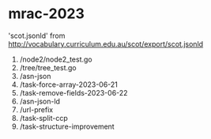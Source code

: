 # mrac-2023

'scot.jsonld' from <http://vocabulary.curriculum.edu.au/scot/export/scot.jsonld>

1. /node2/node2_test.go
2. /tree/tree_test.go
3. /asn-json
4. /task-force-array-2023-06-21
5. /task-remove-fields-2023-06-22
6. /asn-json-ld
7. /url-prefix
8. /task-split-ccp
9. /task-structure-improvement